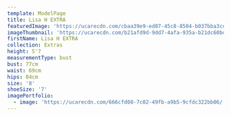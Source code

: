 ```yaml
---
template: ModelPage
title: Lisa H EXTRA
featuredImage: 'https://ucarecdn.com/cbaa39e9-ed07-45c8-8504-b037bba3cd64/'
imageThumbnail: 'https://ucarecdn.com/b21afd9d-9dd7-4afa-935a-b21dc60bd14f/'
firstName: Lisa H EXTRA
collection: Extras
height: 5'7
measurementType: bust
bust: 77cm
waist: 69cm
hips: 84cm
size: '8'
shoeSize: '7'
imagePortfolio:
  - image: 'https://ucarecdn.com/666cfd08-7c02-49fb-a9b5-9cfdc322bb06/'
---
```


